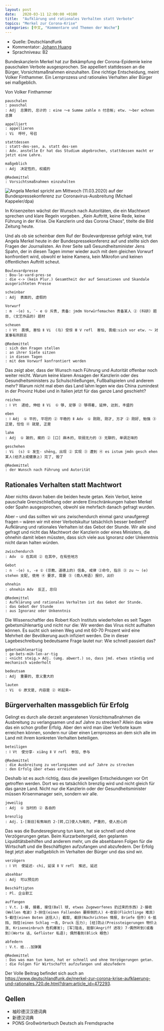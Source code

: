 ```yaml
---
layout: post
date:   2020-03-11 12:00:00 +0100
title:  "Aufklärung und rationales Verhalten statt Verbote"
topics: "Merkel zur Corona-Krise"
categories: [中文, "Kommentare und Themen der Woche"]
---
```


- Quelle: Deutschlandfunk
- Kommentator: [Johann Huang](http://www.johannhuang.com/)
- Sprachniveau: B2


Bundeskanzlerin Merkel hat zur Bekämpfung der Corona-Epidemie keine pauschalen Verbote ausgesprochen. Sie appelliert stattdessen an die Bürger, Vorsichtsmaßnahmen einzuhalten. Eine richtige Entscheidung, meint Volker Finthammer. Ein Lernprozess und rationales Verhalten aller Bürger sei maßgeblich.

Von Volker Finthammer

    pauschalen
    : pauschal
    : Adj  总算的, 总计的 : eine ～e Summe zahle n 付总帐; etw. ～ber echnen 总算

    appelliert
    : appellieren
    : Vi  呼吁, 号召

    stattdessen
    : statt·des·sen, a. statt des·sen 
    : Adv. anstelle Er hat das Studium abgebrochen, stattdessen macht er jetzt eine Lehre.

    maßgeblich
    : Adj  决定性的, 权威的

    @Redemittel
    : Vorsichtsmaßnahmen einzuhalten


![Angela Merkel spricht am Mittwoch (11.03.2020) auf der Bundespressekonferenz zur Coronavirus-Ausbreitung (Michael Kappeler/dpa)](https://www.deutschlandfunk.de/media/thumbs/8/82d530e2d09e312b92ff6879c30c0081v1_max_755x425_b3535db83dc50e27c1bb1392364c95a2.jpg?key=b95329)

In Krisenzeiten wächst der Wunsch nach Autoritäten, die ein Machtwort sprechen und klare Regeln vorgeben. „Kein Auftritt, keine Rede, keine Führung in der Krise. Die Kanzlerin und das Corona Chaos“, titelte die Bild Zeitung heute.

Und als ob sie scheinbar dem Ruf der Boulevardpresse gefolgt wäre, trat Angela Merkel heute in der Bundespressekonferenz auf und stellte sich den Fragen der Journalisten. An ihrer Seite saß Gesundheitsminister Jens Spahn, der in diesen Tagen immer wieder auch mit dem gleichen Vorwurf konfrontiert wird, obwohl er keine Kamera, kein Mikrofon und keinen öffentlichen Auftritt scheut.

    Boulevardpresse
    : Bou·le·vard·pres·se
    : die <-> (kein Plur.) Gesamtheit der auf Sensationen und Skandale ausgerichteten Presse

    scheinbar
    : Adj  表面的, 虚假的

    Vorwurf
    : m  -(e) s, ¨- e ① 斥责, 责备: jmdm Vorwürfemachen 责备某人 ② (科研) 题目, (文艺作品的) 题材

    scheuen
    : Ⅰ Vt  畏惧, 害怕 Ⅱ Vi  (马) 受惊 Ⅲ V refl  害怕, 畏缩:sich vor etw. ～ 对某事有所顾忌

    @Redemittel
    : sich den Fragen stellen
    : an ihrer Siete sitzen
    : in diesen Tagen
    : mit dem Vorwurf konfrontiert werden


Das zeigt aber, dass der Wunsch nach Führung und Autorität offenbar noch weiter reicht. Warum keine klaren Ansagen der Kanzlerin oder des Gesundheitsministers zu Schulschließungen, Fußballspielen und anderem mehr? Warum nicht mal eben das Land lahm legen wie das China zumindest in der Provinz Hubei und in Italien jetzt für das ganze Land geschieht?

    reichen 
    : Ⅰ Vt  递给, 伸给 Ⅱ Vi  ① 够, 足够 ② 够得着, 延伸, 达到, 丰盛的

    eben 
    : Ⅰ Adj  ① 平的, 平坦的 ② 平稳的 Ⅱ Adv  ① 刚刚, 刚才, 方才 ② 刚好, 勉强 ③ 正是, 恰恰 ④ 就是, 正是

    lahm
    : Adj  ① 跛的, 瘸的 ② [口] 麻木的, 软弱无力的 ③ 无聊的, 单调乏味的

    geschehen
    : Vi  (s) ① 发生- shēnɡ, 出现 ② 实现 ③ 遭到 ④ es istum jmdn gesch ehen 某人(经济上或健康上) 完了, 毁了

    @Redemittel
    : der Wunsch nach Führung und Autorität


## Rationales Verhalten statt Machtwort

Aber nichts davon haben die beiden heute getan. Kein Verbot, keine pauschale Grenzschließung oder andere Einschränkungen haben Merkel oder Spahn ausgesprochen, obwohl sie mehrfach danach gefragt wurden.

Aber – und das sollten wir uns zwischendurch einmal ganz unaufgeregt fragen – wären wir mit einer Verbotskultur tatsächlich besser bedient? Aufklärung und rationales Verhalten ist das Gebot der Stunde. Wir alle sind gefragt und nicht das Machtwort der Kanzlerin oder eines Ministers, die ohnehin damit leben müssten, dass sich viele aus Ignoranz oder Unkenntnis nicht daran halten würden.

    zwischendurch
    : Adv  ① 在其间 ② 在其中, 在有些地方

    Gebot
    : n  -(e) s, -e ① (宗教、道德上的) 信条, 戒律 ②命令, 指示 ③ zu ～ (e) stehen 支配, 使用 ④ 要求, 需要 ⑤ (商人用语) 报价, 出价

    ohnehin
    : ohnehin Adv  反正, 总归

    @Redemittel
    : Aufklärung und rationales Verhalten ist das Gebot der Stunde.
    : das Gebot der Stunde
    : aus Ignoranz oder Unkenntnis


Die Wissenschaftler des Robert Koch Instituts wiederholen es seit Tagen gebetsmühlenartig und nicht nur die: Wir werden das Virus nicht aufhalten können. Es sucht sich seinen Weg und mit 60-70 Prozent wird eine Mehrheit der Bevölkerung auch infiziert werden. Die in dieser Lagebeschreibung bedeutsame Frage lautet nur: Wie schnell passiert das?

    gebetsmühlenartig
    : ge·bets·müh·len·ar·tig
    : <nicht steig.> Adj. (umg. abwert.) so, dass jmd. etwas ständig und mechanisch wiederholt

    bedeutsam
    : Adj  重要的, 意义重大的

    lauten
    : Vi  ① 原文是, 内容是 ② 听起来⋯


## Bürgerverhalten massgeblich für Erfolg

Gelingt es durch alle derzeit angeratenen Vorsichtsmaßnahmen die Ausbreitung zu verlangsamen und auf Jahre zu strecken? Allein das wäre das ein schon großer Erfolg. Aber den wird man über Verbote kaum erreichen können, sondern nur über einen Lernprozess an dem sich alle im Land mit ihrem konkreten Verhalten beteiligen.

    beteiligen 
    : Ⅰ Vt  使分享- xiǎnɡ Ⅱ V refl  参加, 参与

    @Redemittel
    : die Ausbreitung zu verlangsamen und auf Jahre zu strecken
    : den Erfolg über etwas erreichen


Deshalb ist es auch richtig, dass die jeweiligen Entscheidungen vor Ort getroffen werden. Dort wo es tatsächlich brenzlig wird und nicht gleich für das ganze Land. Nicht nur die Kanzlerin oder der Gesundheitsminister müssen Krisenmanager sein, sondern wir alle.

    jeweilig
    : Adj  ① 当时的 ② 各自的

    brenzlig
    : Adj. 1·[渐旧]有焦味的 2·[转,口]使人为难的, 严重的, 使人担心的


Das was die Bundesregierung tun kann, hat sie schnell und ohne Verzögerungen getan. Beim Kurzarbeitergeld, den geplanten Liquiditätsbeihilfen und anderem mehr, um die absehbaren Folgen für die Wirtschaft und die Beschäftigten aufzufangen und abzufedern. Der Erfolg liegt jetzt aber maßgeblich im Verhalten der Bürger und das sind wir.

    verzögern 
    : Ⅰ Vt  使延迟- chí, 延误 Ⅱ V refl  推迟, 延迟

    absehbar
    : Adj  可以预见的

    Beschäftigten
    : Pl. 企业职工

    auffangen
    : V.t. 1·接, 接着, 接住(Ball 球, etwas Zugeworfenes 扔过来的东西) 2·接收(Wellen 电波) 3·扶住(einen Fallenden 要摔倒的人) 4·收容(Flüchtlinge 难民) 5·截住(einen Boten 送信人); 截取, 截获(Nachrichten 情报, Briefe 信件) 6·抵挡, 挡住(einen Schlag 一击, Druck 压力); [经]防止(Preissteigerungen 物价上涨, Kriseneinbruch 危机爆发); [军]阻击, 抵御(Angriff 进攻) 7·偶然听到(或看到)(Worte 话, Geflüster 私语); 偶然看到(Blick 眼色)

    abfedern
    : V.t. 给...加弹簧

    @Redemittel
    : Das was man tun kann, hat er schnell und ohne Verzögerungen getan.
    : die Folgen für Wirtschaftt aufzufangen und abzufedern


Der Volle Beitrag befindet sich auch an <https://www.deutschlandfunk.de/merkel-zur-corona-krise-aufklaerung-und-rationales.720.de.html?dram:article_id=472293>.


## Qellen

- 袖珍德汉汉德词典
- 新德汉词典
- PONS Großwörterbuch Deutsch als Fremdsprache
